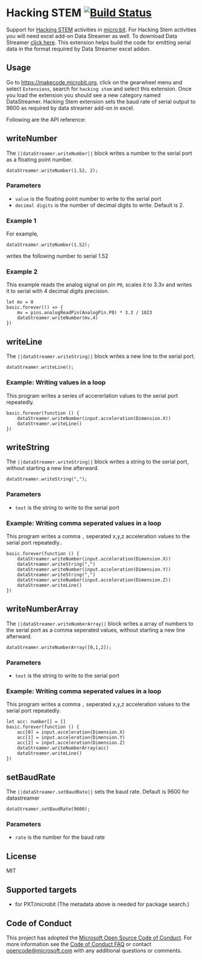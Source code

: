 # Hacking STEM [![Build Status](https://travis-ci.org/Microsoft/pxt-hacking-stem.svg?branch=master)](https://travis-ci.org/Microsoft/pxt-hacking-stem)

Support for [Hacking STEM](https://www.microsoft.com/en-us/education/education-workshop/activity-library.aspx) activities in [micro:bit](https://makecode.microbit.org). For Hacking Stem activities you will need excel add-on Data Streamer as well. To download Data Streamer [click here](https://www.microsoft.com/en-us/download/details.aspx?id=56976). This extension helps build the code for emitting serial data in the format required by Data Streamer excel addon. 

## Usage

Go to https://makecode.microbit.org, click on the gearwheel menu and select ``Extensions``, search for ``hacking stem`` and select this extension. Once you load the extension you should see a new category named DataStreamer. Hacking Stem extension sets the baud rate of serial output to 9600 as required by data streamer add-on in excel.

Following are the API reference:

## writeNumber
The ``||dataStreamer.writeNumber||`` block writes a number to the serial port as a floating point number.

```sig
dataStreamer.writeNumber(1.52, 2);
```

### Parameters
* `value` is the floating point number to write to the serial port
* `decimal digits` is the number of decimal digits to write. Default is 2.

### Example 1
For example,

```blocks
dataStreamer.writeNumber(1.52);
```

writes the following number to serial
1.52

### Example 2
This example reads the analog signal on pin ``P0``, scales it to 3.3v and writes it to serial with 4 decimal digits precision.

```blocks
let mv = 0
basic.forever(() => {
    mv = pins.analogReadPin(AnalogPin.P0) * 3.3 / 1023
    dataStreamer.writeNumber(mv,4)
})
```

## writeLine
The ``||dataStreamer.writeString||`` block writes a new line to the serial port.

```sig
dataStreamer.writeLine();
```

### Example: Writing values in a loop
This program writes a series of accererlation values to the serial port repeatedly. 

```blocks
basic.forever(function () {
    dataStreamer.writeNumber(input.acceleration(Dimension.X))
    dataStreamer.writeLine()
})
```

## writeString
The ``||dataStreamer.writeString||`` block writes a string to the serial port, without starting a new line afterward.

```sig
dataStreamer.writeString(",");
```

### Parameters
* `text` is the string to write to the serial port

### Example: Writing comma seperated values in a loop
This program writes a comma `,` seperated x,y,z acceleration values to the serial port repeatedly..

```blocks
basic.forever(function () {
    dataStreamer.writeNumber(input.acceleration(Dimension.X))
    dataStreamer.writeString(",")
    dataStreamer.writeNumber(input.acceleration(Dimension.Y))
    dataStreamer.writeString(",")
    dataStreamer.writeNumber(input.acceleration(Dimension.Z))
    dataStreamer.writeLine()
})
```

## writeNumberArray
The ``||dataStreamer.writeNumberArray||`` block writes a array of numbers to the serial port as a comma seperated values, without starting a new line afterward.

```sig
dataStreamer.writeNumberArray([0,1,2]);
```

### Parameters
* `text` is the string to write to the serial port

### Example: Writing comma seperated values in a loop
This program writes a comma `,` seperated x,y,z acceleration values to the serial port repeatedly. 

```blocks
let acc: number[] = []
basic.forever(function () {
    acc[0] = input.acceleration(Dimension.X)
    acc[1] = input.acceleration(Dimension.Y)
    acc[2] = input.acceleration(Dimension.Z)
    dataStreamer.writeNumberArray(acc)
    dataStreamer.writeLine()
})
```

## setBaudRate
The ``||dataStreamer.setBaudRate||`` sets the baud rate. Default is 9600 for datastreamer

```sig
dataStreamer.setBaudRate(9600);
```

### Parameters
* `rate` is the number for the baud rate

## License

MIT

## Supported targets

* for PXT/microbit
(The metadata above is needed for package search.)


## Code of Conduct

This project has adopted the [Microsoft Open Source Code of Conduct](https://opensource.microsoft.com/codeofconduct/). For more information see the [Code of Conduct FAQ](https://opensource.microsoft.com/codeofconduct/faq/) or contact [opencode@microsoft.com](mailto:opencode@microsoft.com) with any additional questions or comments.
